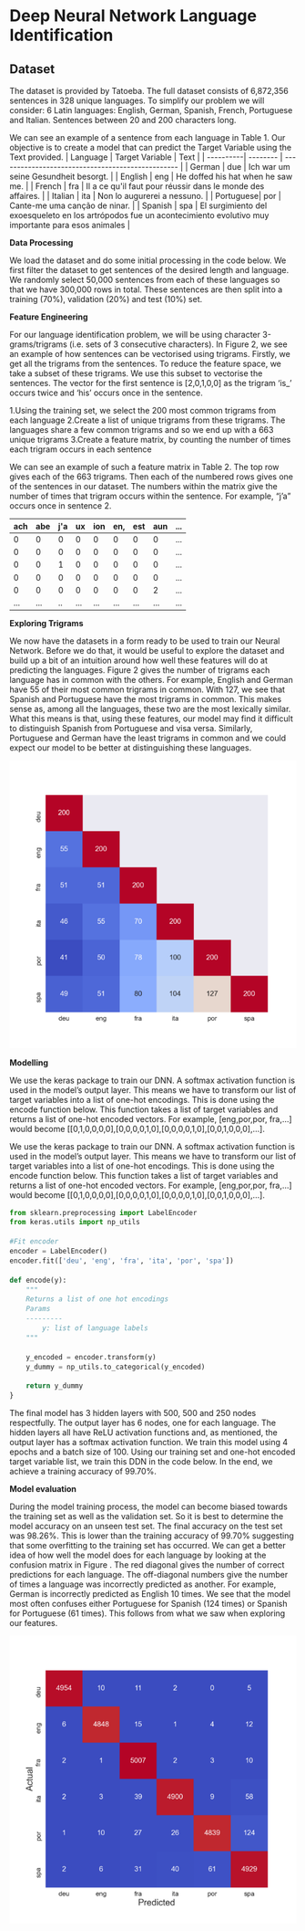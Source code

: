 # Deep Neural Network Language Identification
## Dataset

The dataset is provided by Tatoeba. The full dataset consists of 6,872,356 sentences in 328 unique languages. To simplify our problem we will consider:
6 Latin languages: English, German, Spanish, French, Portuguese and Italian.
Sentences between 20 and 200 characters long.

We can see an example of a sentence from each language in Table 1. Our objective is to create a model that can predict the Target Variable using the Text provided.
| Language  | Target Variable  |      Text      |
| ----------| -------- | ------------------------------------------------- |
| German    | due      | Ich war um seine Gesundheit besorgt.              |
| English   | eng      | He doffed his hat when he saw me.                 |
| French    | fra      | Il a ce qu'il faut pour réussir dans le monde  des affaires.  |
| Italian   | ita      | Non lo augurerei a nessuno.                       |
| Portuguese| por      | Cante-me uma canção de ninar.                     |
| Spanish   | spa      | El surgimiento del exoesqueleto en los artrópodos  fue un acontecimiento evolutivo muy importante para esos animales |

**Data Processing**

We load the dataset and do some initial processing in the code below. We first filter the dataset to get sentences of the desired length and language. We randomly select 50,000 sentences from each of these languages so that we have 300,000 rows in total. These sentences are then split into a training (70%), validation (20%) and test (10%) set.

**Feature Engineering**

For our language identification problem, we will be using character 3-grams/trigrams (i.e. sets of 3 consecutive characters). In Figure 2, we see an example of how sentences can be vectorised using trigrams. Firstly, we get all the trigrams from the sentences. To reduce the feature space, we take a subset of these trigrams. We use this subset to vectorise the sentences. The vector for the first sentence is [2,0,1,0,0] as the trigram ‘is_’ occurs twice and ‘his’ occurs once in the sentence.

1.Using the training set, we select the 200 most common trigrams from each language
2.Create a list of unique trigrams from these trigrams. The languages share a few common trigrams and so we end up with a 663 unique trigrams
3.Create a feature matrix, by counting the number of times each trigram occurs in each sentence

We can see an example of such a feature matrix in Table 2. The top row gives each of the 663 trigrams. Then each of the numbered rows gives one of the sentences in our dataset. The numbers within the matrix give the number of times that trigram occurs within the sentence. For example, “j’a” occurs once in sentence 2.

|ach  |abe  |  j'a |   ux | ion | en, | est | aun | ...|  
| ---- |----| -----|------|---- |-----|-----|-----|----|
|0 | 0 | 0 | 0 | 0 | 0 | 0| 0 | ... |
|0 | 0 | 0 | 0 | 0 | 0 | 0| 0 | ... |
|0 | 0 | 1 | 0 | 0 | 0 | 0| 0 | ... |
|0 | 0 | 0 | 0 | 0 | 0 | 0| 0 | ... |
|0 | 0 | 0 | 0 | 0 | 0 | 0| 2 | ... |
|... | ... | .. | ... | ... | ... | ...| ... | ... |

**Exploring Trigrams**

We now have the datasets in a form ready to be used to train our Neural Network. Before we do that, it would be useful to explore the dataset and build up a bit of an intuition around how well these features will do at predicting the languages. Figure 2 gives the number of trigrams each language has in common with the others. For example, English and German have 55 of their most common trigrams in common.
With 127, we see that Spanish and Portuguese have the most trigrams in common. This makes sense as, among all the languages, these two are the most lexically similar. What this means is that, using these features, our model may find it difficult to distinguish Spanish from Portuguese and visa versa. Similarly, Portuguese and German have the least trigrams in common and we could expect our model to be better at distinguishing these languages.

![Trigrams](/images/trigram.png)

**Modelling**

We use the keras package to train our DNN. A softmax activation function is used in the model’s output layer. This means we have to transform our list of target variables into a list of one-hot encodings. This is done using the encode function below. This function takes a list of target variables and returns a list of one-hot encoded vectors. For example, [eng,por,por, fra,…] would become [[0,1,0,0,0,0],[0,0,0,0,1,0],[0,0,0,0,1,0],[0,0,1,0,0,0],…].

We use the keras package to train our DNN. A softmax activation function is used in the model’s output layer. This means we have to transform our list of target variables into a list of one-hot encodings. This is done using the encode function below. This function takes a list of target variables and returns a list of one-hot encoded vectors. For example, [eng,por,por, fra,…] would become [[0,1,0,0,0,0],[0,0,0,0,1,0],[0,0,0,0,1,0],[0,0,1,0,0,0],…].

```python
from sklearn.preprocessing import LabelEncoder
from keras.utils import np_utils

#Fit encoder
encoder = LabelEncoder()
encoder.fit(['deu', 'eng', 'fra', 'ita', 'por', 'spa'])

def encode(y):
    """
    Returns a list of one hot encodings
    Params
    ---------
        y: list of language labels
    """
    
    y_encoded = encoder.transform(y)
    y_dummy = np_utils.to_categorical(y_encoded)
    
    return y_dummy
}
```
The final model has 3 hidden layers with 500, 500 and 250 nodes respectfully. The output layer has 6 nodes, one for each language. The hidden layers all have ReLU activation functions and, as mentioned, the output layer has a softmax activation function. We train this model using 4 epochs and a batch size of 100. Using our training set and one-hot encoded target variable list, we train this DDN in the code below. In the end, we achieve a training accuracy of 99.70%.


**Model evaluation**

During the model training process, the model can become biased towards the training set as well as the validation set. So it is best to determine the model accuracy on an unseen test set. The final accuracy on the test set was 98.26%. This is lower than the training accuracy of 99.70% suggesting that some overfitting to the training set has occurred.
We can get a better idea of how well the model does for each language by looking at the confusion matrix in Figure . The red diagonal gives the number of correct predictions for each language. The off-diagonal numbers give the number of times a language was incorrectly predicted as another. For example, German is incorrectly predicted as English 10 times. We see that the model most often confuses either Portuguese for Spanish (124 times) or Spanish for Portuguese (61 times). This follows from what we saw when exploring our features.

![Confusion matrix](/images/confusion.png)


